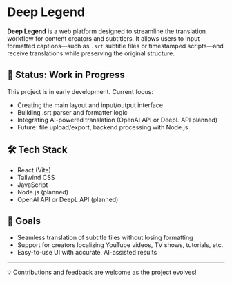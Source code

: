 # Deep Legend 

**Deep Legend** is a web platform designed to streamline the translation workflow for content creators and subtitlers. It allows users to input formatted captions—such as `.srt` subtitle files or timestamped scripts—and receive translations while preserving the original structure.

## 🚧 Status: Work in Progress

This project is in early development. Current focus:
- Creating the main layout and input/output interface
- Building .srt parser and formatter logic
- Integrating AI-powered translation (OpenAI API or DeepL API planned)
- Future: file upload/export, backend processing with Node.js

## 🛠 Tech Stack

- React (Vite)
- Tailwind CSS
- JavaScript
- Node.js (planned)
- OpenAI API or DeepL API (planned)

## 📌 Goals

- Seamless translation of subtitle files without losing formatting
- Support for creators localizing YouTube videos, TV shows, tutorials, etc.
- Easy-to-use UI with accurate, AI-assisted results

---

💡 Contributions and feedback are welcome as the project evolves!

